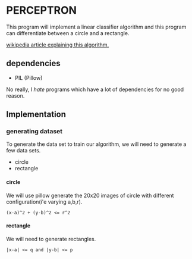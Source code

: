 # PERCEPTRON

This program will implement a linear classifier algorithm and this program can differentiate between a circle and a rectangle.

[wikipedia article explaining this algorithm.](https://wikipedia.org/wiki/Perceptron)

## dependencies
- PIL (Pillow)

No really, I *hate* programs which have a lot of dependencies for no good reason.

## Implementation

### generating dataset
To generate the data set to train our algorithm, we will need to generate a few data sets.

- circle
- rectangle

#### circle

We will use pillow generate the 20x20 images of circle with different configuration(i'e varying a,b,r).

```
(x-a)^2 + (y-b)^2 <= r^2
```

#### rectangle

We will need to generate rectangles.

```
|x-a| <= q and |y-b| <= p
```
